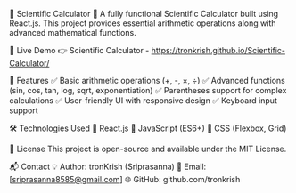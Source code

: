 🧮 Scientific Calculator
🚀 A fully functional Scientific Calculator built using React.js. This project provides essential arithmetic operations along with advanced mathematical functions.

🔗 Live Demo
👉 Scientific Calculator - https://tronkrish.github.io/Scientific-Calculator/

📜 Features
✅ Basic arithmetic operations (+, -, ×, ÷)
✅ Advanced functions (sin, cos, tan, log, sqrt, exponentiation)
✅ Parentheses support for complex calculations
✅ User-friendly UI with responsive design
✅ Keyboard input support

🛠️ Technologies Used
🔹 React.js
🔹 JavaScript (ES6+)
🔹 CSS (Flexbox, Grid)

📝 License
This project is open-source and available under the MIT License.

📬 Contact
💡 Author: tronKrish (Sriprasanna)
📧 Email: [sriprasanna8585@gmail.com]
🌐 GitHub: github.com/tronkrish
